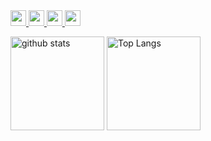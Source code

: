 <!-- target="_blank" で新しいタブで開くだけどGtHubのREADMEでは（？）無効．．-->

<a target="_blank" href="http://twitter.com/T_4c3">
  <img height="25" src="https://img.shields.io/badge/Twitter--1DA1F2.svg?logo=twitter&style=for-the-badge&url=https%3A%2F%2Ftwitter.com%2Fxrdnk" />
</a>
<a target="_blank" href="https://qiita.com/T_4c3">
  <img height="25" src="https://img.shields.io/badge/Qiita--55C500.svg?logo=qiita&style=for-the-badge">
</a>
<a target="_blank" href="https://www.pixiv.net/users/33003714">
  <img height="25" src="https://img.shields.io/badge/pixiv--1DA1F2.svg?logo=pixiv&style=for-the-badge">
</a>
<a target="_blank" href="https://tototo4c3.booth.pm/">
  <img height="25" src="https://img.shields.io/badge/-BOOTH-FC4D50.svg?logo=BOOTH&style=for-the-badge">
</a>

<!--
[![GitHub stats](https://github-readme-stats.vercel.app/api?username=Tom4c3&theme=vue-dark&show_icons=true)](https://github.com/Tom4c3/github-readme-stats)
[![Top Langs](https://github-readme-stats.vercel.app/api/top-langs/?username=Tom4c3&theme=vue-dark&show_icons=true&layout=compact)](https://github.com/Tom4c3/github-readme-stats)
--!>

<p align="left"> 
  <img alt="github stats" height="150px" src="https://github-readme-stats.vercel.app/api?username=Tom4c3&theme=onedark&show_icons=ture" />
  <img alt="Top Langs" height="150px" src="https://github-readme-stats.vercel.app/api/top-langs/?username=Tom4c3&layout=compact&show_icons=true&theme=onedark" />
</p>

<!--
[![trophy](https://github-profile-trophy.vercel.app/?username=Tom4c3&theme=onedark&column=7)](https://github.com/ryo-ma/github-profile-trophy)
--!>
